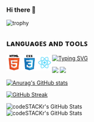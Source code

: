 ### Hi there 👋

![trophy](https://github-profile-trophy.vercel.app/?username=AlexKvai&theme=discord&no-bg=true&no-frame=true)

## ʟᴀɴɢᴜᴀɢᴇꜱ ᴀɴᴅ ᴛᴏᴏʟꜱ

<img align="left" alt="HTML5" width="40px" src="https://raw.githubusercontent.com/github/explore/80688e429a7d4ef2fca1e82350fe8e3517d3494d/topics/html/html.png" />
<img align="left" alt="CSS3" width="40px" src="https://raw.githubusercontent.com/github/explore/80688e429a7d4ef2fca1e82350fe8e3517d3494d/topics/css/css.png" />
<img align="left" alt="React" width="40px" src="https://raw.githubusercontent.com/github/explore/80688e429a7d4ef2fca1e82350fe8e3517d3494d/topics/react/react.png" />

[![Typing SVG](https://readme-typing-svg.herokuapp.com?color=%2336BCF7&lines=Computer+science+student)](https://git.io/typing-svg)

![](http://github-profile-summary-cards.vercel.app/api/cards/repos-per-language?username=AlexKvai&theme=github_dark)
![](http://github-profile-summary-cards.vercel.app/api/cards/stats?username=AlexKvai&theme=github_dark)

[![Anurag's GitHub stats](https://github-readme-stats.vercel.app/api?username=AlexKvai)](https://github.com/AlexKvai/github-readme-stats)

[![GitHub Streak](https://github-readme-streak-stats.herokuapp.com/?user=AlexKvai)](https://git.io/streak-stats)

<img align="left" alt="codeSTACKr's GitHub Stats" src="https://github-readme-stats.vercel.app/api/top-langs/?username=AlexKvai&langs_count=8&layout=compact" />
    <br />
<img align="left" alt="codeSTACKr's GitHub Stats" src="https://github-readme-stats.vercel.app/api?username=AlexKvai&show_icons=true" />


